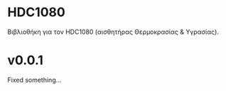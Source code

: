 # HDC1080
Βιβλιοθήκη για τον HDC1080 (αισθητήρας Θερμοκρασίας &amp; Υγρασίας).

# v0.0.1
Fixed something...